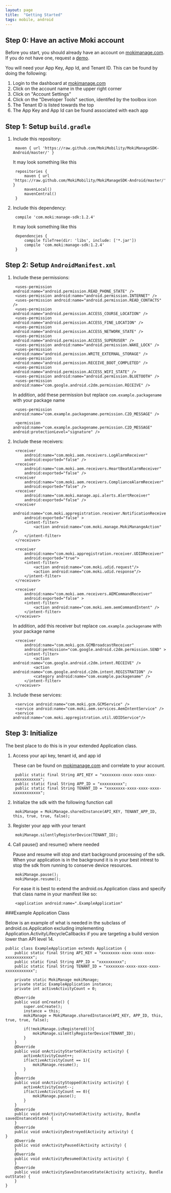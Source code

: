 ```yaml
---
layout: page
title:  "Getting Started"
tags: mobile, android
---
```


## Step 0: Have an active Moki account
Before you start, you should already have an account on [mokimanage.com](https://www.mokimanage.com/). If you do not have one, request a [demo](https://moki.com/demo/).

You will need your App Key, App Id, and Tenant ID. This can be found by doing the following:

1. Login to the dashboard at [mokimanage.com](https://www.mokimanage.com/)
2. Click on the account name in the upper right corner
3. Click on "Account Settings"
4. Click on the "Developer Tools" section, identifed by the toolbox icon
5. The Tenant ID is listed towards the top
6. The App Key and App Id can be found associated with each app

## Step 1: Setup `build.gradle`

1. Include this repository:

		maven { url 'https://raw.github.com/MokiMobility/MokiManageSDK-Android/master/' }

	It may look something like this

		repositories {
			maven { url 'https://raw.github.com/MokiMobility/MokiManageSDK-Android/master/' }
			mavenLocal()
			mavenCentral()
		}

2. Include this dependency:

		compile 'com.moki:manage-sdk:1.2.4'
	
	It may look something like this  
		
		dependencies {
			compile fileTree(dir: 'libs', include: ['*.jar'])
			compile 'com.moki:manage-sdk:1.2.4'
		}
 
## Step 2: Setup `AndroidManifest.xml`
    
1. Include these permissions:

		<uses-permission android:name="android.permission.READ_PHONE_STATE" />
		<uses-permission android:name="android.permission.INTERNET" />
		<uses-permission android:name="android.permission.READ_CONTACTS" />
		<uses-permission android:name="android.permission.ACCESS_COURSE_LOCATION" />
		<uses-permission android:name="android.permission.ACCESS_FINE_LOCATION" />
		<uses-permission android:name="android.permission.ACCESS_NETWORK_STATE" />
		<uses-permission android:name="android.permission.ACCESS_SUPERUSER" />
		<uses-permission android:name="android.permission.WAKE_LOCK" />
		<uses-permission android:name="android.permission.WRITE_EXTERNAL_STORAGE" />
		<uses-permission android:name="android.permission.RECEIVE_BOOT_COMPLETED" />
		<uses-permission android:name="android.permission.ACCESS_WIFI_STATE" />
		<uses-permission android:name="android.permission.BLUETOOTH" />
		<uses-permission android:name="com.google.android.c2dm.permission.RECEIVE" />
	    
	In addition, add these permission but replace `com.example.packagename` with your package name 
	    
	    <uses-permission android:name="com.example.packagename.permission.C2D_MESSAGE" />
	    
	    <permission android:name="com.example.packagename.permission.C2D_MESSAGE" android:protectionLevel="signature" />


2. Include these receivers:

		<receiver
            android:name="com.moki.aem.receivers.LogAlarmReceiver"
            android:exported="false" />
        <receiver
            android:name="com.moki.aem.receivers.HeartBeatAlarmReceiver"
            android:exported="false" />
        <receiver
            android:name="com.moki.aem.receivers.ComplianceAlarmReceiver"
            android:exported="false" />
        <receiver
            android:name="com.moki.manage.api.alerts.AlertReceiver"
            android:exported="false" />
        <receiver
            android:name="com.moki.appregistration.receiver.NotificationReceiver"
            android:exported="false" >
            <intent-filter>
                <action android:name="com.moki.manage.MokiManangeAction" />
            </intent-filter>
        </receiver>

        <receiver
            android:name="com.moki.appregistration.receiver.UDIDReceiver"
            android:exported="true">
            <intent-filter>
                <action android:name="com.moki.udid.request"/>
                <action android:name="com.moki.udid.response"/>
            </intent-filter>
        </receiver>

        <receiver
            android:name="com.moki.aem.receivers.AEMCommandReceiver"
            android:exported="false" >
            <intent-filter>
                <action android:name="com.moki.aem.aemCommandIntent" />
            </intent-filter>
        </receiver>	

	In addition, add this receiver but replace `com.example.packagename` with your package name 

		<receiver
            android:name="com.moki.gcm.GCMBroadcastReceiver"
            android:permission="com.google.android.c2dm.permission.SEND" >
            <intent-filter>
                <action android:name="com.google.android.c2dm.intent.RECEIVE" />
                <action android:name="com.google.android.c2dm.intent.REGISTRATION" />
                <category android:name="com.example.packagename" />
            </intent-filter>
        </receiver>
        
3. Include these services:		
		
		<service android:name="com.moki.gcm.GCMService" />
        <service android:name="com.moki.aem.services.AemIntentService" />
        <service android:name="com.moki.appregistration.util.UDIDService"/>	

## Step 3: Initialize

The best place to do this is in your extended Application class.

1. Access your api key, tenant id, and app id

	These can be found on [mokimanage.com](https://www.mokimanage.com/app#settings/devSettings) and correlate to your account.
	
		public static final String API_KEY = "xxxxxxxx-xxxx-xxxx-xxxx-xxxxxxxxxxxx";
	    public static final String APP_ID = "xxxxxxxxxx";
	    public static final String TENANT_ID = "xxxxxxxx-xxxx-xxxx-xxxx-xxxxxxxxxxxx";
 
2. Initialize the sdk with the following function call

		mokiManage = MokiManage.sharedInstance(API_KEY, TENANT_APP_ID, this, true, true, false);
		
3. Register your app with your tenant

		mokiManage.silentlyRegisterDevice(TENANT_ID);

4. Call pause() and resume() where needed

	Pause and resume will stop and start background processing of the sdk. When your application is in the background it is in your best intrest to stop the sdk from running to conserve device resources.

		mokiManage.pause();
		mokiManage.resume();


	For ease it is best to extend the android.os.Application class and specify that class name in your manifest like so:  

		<application android:name=".ExampleApplication"

###Example Application Class

Below is an example of what is needed in the subclass of android.os.Application excluding implementing Application.ActivityLifecycleCallbacks if you are targeting a build version lower than API level 14.

	public class ExampleApplication extends Application {
		public static final String API_KEY = "xxxxxxxx-xxxx-xxxx-xxxx-xxxxxxxxxxxx";
		public static final String APP_ID = "xxxxxxxxxx";
		public static final String TENANT_ID = "xxxxxxxx-xxxx-xxxx-xxxx-xxxxxxxxxxxx";
		    
		private static MokiManage mokiManage;
		private static ExampleApplication instance;
		private int activeActivityCount = 0;
		
		@Override
		public void onCreate() {
			super.onCreate();
			instance = this;
			mokiManage = MokiManage.sharedInstance(API_KEY, APP_ID, this, true, true, false);
			
			if(!mokiManage.isRegistered()){
				mokiManage.silentlyRegisterDevice(TENANT_ID);
			}
		}
		@Override
		public void onActivityStarted(Activity activity) {
			activeActivityCount++;
			if(activeActivityCount == 1){
				mokiManage.resume();
			}
		}
		@Override	
		public void onActivityStopped(Activity activity) {
			activeActivityCount--;
			if(activeActivityCount == 0){
				mokiManage.pause();
			}
		}
		@Override
		public void onActivityCreated(Activity activity, Bundle savedInstanceState) {
		}
		@Override
		public void onActivityDestroyed(Activity activity) {
   	}  
		@Override
		public void onActivityPaused(Activity activity) {
		}
		@Override
		public void onActivityResumed(Activity activity) {
		}
		@Override
		public void onActivitySaveInstanceState(Activity activity, Bundle outState) {
		}
	}